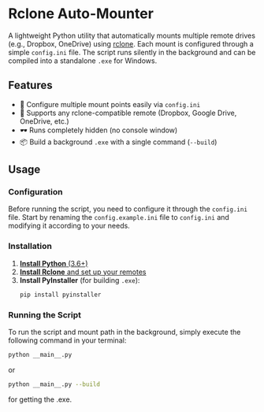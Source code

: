 # Rclone Auto-Mounter

A lightweight Python utility that automatically mounts multiple remote drives (e.g., Dropbox, OneDrive) using [rclone](https://rclone.org/). Each mount is configured through a simple `config.ini` file. The script runs silently in the background and can be compiled into a standalone `.exe` for Windows.

## Features

-   🔧 Configure multiple mount points easily via `config.ini`
-   💾 Supports any rclone-compatible remote (Dropbox, Google Drive, OneDrive, etc.)
-   🕶️ Runs completely hidden (no console window)
-   📦 Build a background `.exe` with a single command (`--build`)

## Usage

### Configuration

Before running the script, you need to configure it through the `config.ini` file. Start by renaming the `config.example.ini` file to `config.ini` and modifying it according to your needs.

### Installation

1. [**Install Python** (3.6+)](https://www.python.org/downloads)
2. [**Install Rclone** and set up your remotes](https://rclone.org/downloads)
3. **Install PyInstaller** (for building `.exe`):
    ```bash
    pip install pyinstaller
    ```

### Running the Script

To run the script and mount path in the background, simply execute the following command in your terminal:

```bash
python __main__.py
```

or

```bash
python __main__.py --build
```

for getting the .exe.
